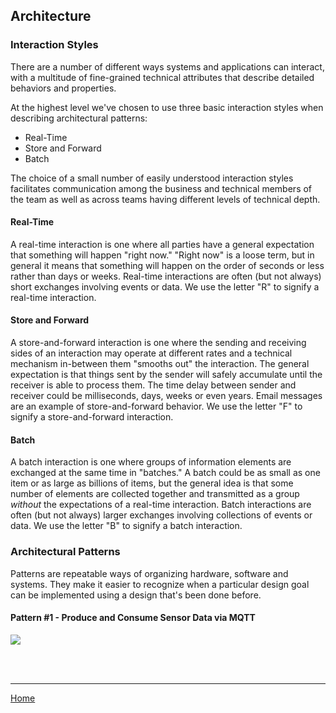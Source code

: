 ## Architecture

### Interaction Styles

There are a number of different ways systems and applications can interact, with a multitude of fine-grained technical attributes that describe detailed behaviors and properties.

At the highest level we've chosen to use three basic interaction styles when describing architectural patterns:

* Real-Time
* Store and Forward
* Batch

The choice of a small number of easily understood interaction styles facilitates communication among the business and technical members of the team as well as across teams having different levels of technical depth.

#### Real-Time

A real-time interaction is one where all parties have a general expectation that something will happen "right now." "Right now" is a loose term, but in general it means that something will happen on the order of seconds or less rather than days or weeks. Real-time interactions are often (but not always) short exchanges involving events or data. We use the letter "R" to signify a real-time interaction.

#### Store and Forward

A store-and-forward interaction is one where the sending and receiving sides of an interaction may operate at different rates and a technical mechanism in-between them "smooths out" the interaction. The general expectation is that things sent by the sender will safely accumulate until the receiver is able to process them. The time delay between sender and receiver could be milliseconds, days, weeks or even years. Email messages are an example of store-and-forward behavior. We use the letter "F" to signify a store-and-forward interaction.

#### Batch

A batch interaction is one where groups of information elements are exchanged at the same time in "batches." A batch could be as small as one item or as large as billions of items, but the general idea is that some number of elements are collected together and transmitted as a group *without* the expectations of a real-time interaction. Batch interactions are often (but not always) larger exchanges involving collections of events or data. We use the letter "B" to signify a batch interaction.

### Architectural Patterns

Patterns are repeatable ways of organizing hardware, software and systems. They make it easier to recognize when a particular design goal can be implemented using a design that's been done before.

#### Pattern #1 - Produce and Consume Sensor Data via MQTT

![](https://replicablesmartcities.github.io/pattern1.svg)

<br>
<br>

---
[Home](https://replicablesmartcities.github.io)
